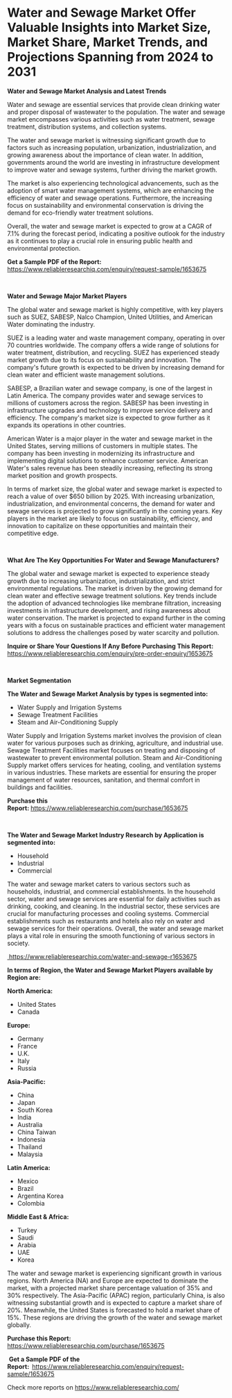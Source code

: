 <p><h1>Water and Sewage Market Offer Valuable Insights into Market Size, Market Share, Market Trends, and Projections Spanning from 2024 to 2031</h1></p><p><strong>Water and Sewage Market Analysis and Latest Trends</strong></p>
<p><p>Water and sewage are essential services that provide clean drinking water and proper disposal of wastewater to the population. The water and sewage market encompasses various activities such as water treatment, sewage treatment, distribution systems, and collection systems.</p><p>The water and sewage market is witnessing significant growth due to factors such as increasing population, urbanization, industrialization, and growing awareness about the importance of clean water. In addition, governments around the world are investing in infrastructure development to improve water and sewage systems, further driving the market growth.</p><p>The market is also experiencing technological advancements, such as the adoption of smart water management systems, which are enhancing the efficiency of water and sewage operations. Furthermore, the increasing focus on sustainability and environmental conservation is driving the demand for eco-friendly water treatment solutions.</p><p>Overall, the water and sewage market is expected to grow at a CAGR of 7.1% during the forecast period, indicating a positive outlook for the industry as it continues to play a crucial role in ensuring public health and environmental protection.</p></p>
<p><strong>Get a Sample PDF of the Report:&nbsp;</strong> <a href="https://www.reliableresearchiq.com/enquiry/request-sample/1653675">https://www.reliableresearchiq.com/enquiry/request-sample/1653675</a></p>
<p>&nbsp;</p>
<p><strong>Water and Sewage Major Market Players</strong></p>
<p><p>The global water and sewage market is highly competitive, with key players such as SUEZ, SABESP, Nalco Champion, United Utilities, and American Water dominating the industry. </p><p>SUEZ is a leading water and waste management company, operating in over 70 countries worldwide. The company offers a wide range of solutions for water treatment, distribution, and recycling. SUEZ has experienced steady market growth due to its focus on sustainability and innovation. The company's future growth is expected to be driven by increasing demand for clean water and efficient waste management solutions.</p><p>SABESP, a Brazilian water and sewage company, is one of the largest in Latin America. The company provides water and sewage services to millions of customers across the region. SABESP has been investing in infrastructure upgrades and technology to improve service delivery and efficiency. The company's market size is expected to grow further as it expands its operations in other countries.</p><p>American Water is a major player in the water and sewage market in the United States, serving millions of customers in multiple states. The company has been investing in modernizing its infrastructure and implementing digital solutions to enhance customer service. American Water's sales revenue has been steadily increasing, reflecting its strong market position and growth prospects.</p><p>In terms of market size, the global water and sewage market is expected to reach a value of over $650 billion by 2025. With increasing urbanization, industrialization, and environmental concerns, the demand for water and sewage services is projected to grow significantly in the coming years. Key players in the market are likely to focus on sustainability, efficiency, and innovation to capitalize on these opportunities and maintain their competitive edge.</p></p>
<p>&nbsp;</p>
<p><strong>What Are The Key Opportunities For Water and Sewage Manufacturers?</strong></p>
<p><p>The global water and sewage market is expected to experience steady growth due to increasing urbanization, industrialization, and strict environmental regulations. The market is driven by the growing demand for clean water and effective sewage treatment solutions. Key trends include the adoption of advanced technologies like membrane filtration, increasing investments in infrastructure development, and rising awareness about water conservation. The market is projected to expand further in the coming years with a focus on sustainable practices and efficient water management solutions to address the challenges posed by water scarcity and pollution.</p></p>
<p><strong>Inquire or Share Your Questions If Any Before Purchasing This Report:</strong> <a href="https://www.reliableresearchiq.com/enquiry/pre-order-enquiry/1653675">https://www.reliableresearchiq.com/enquiry/pre-order-enquiry/1653675</a></p>
<p>&nbsp;</p>
<p><strong>Market Segmentation</strong></p>
<p><strong>The Water and Sewage Market Analysis by types is segmented into:</strong></p>
<p><ul><li>Water Supply and Irrigation Systems</li><li>Sewage Treatment Facilities</li><li>Steam and Air-Conditioning Supply</li></ul></p>
<p><p>Water Supply and Irrigation Systems market involves the provision of clean water for various purposes such as drinking, agriculture, and industrial use. Sewage Treatment Facilities market focuses on treating and disposing of wastewater to prevent environmental pollution. Steam and Air-Conditioning Supply market offers services for heating, cooling, and ventilation systems in various industries. These markets are essential for ensuring the proper management of water resources, sanitation, and thermal comfort in buildings and facilities.</p></p>
<p><strong>Purchase this Report:&nbsp;</strong><a href="https://www.reliableresearchiq.com/purchase/1653675">https://www.reliableresearchiq.com/purchase/1653675</a></p>
<p>&nbsp;</p>
<p><strong>The Water and Sewage Market Industry Research by Application is segmented into:</strong></p>
<p><ul><li>Household</li><li>Industrial</li><li>Commercial</li></ul></p>
<p><p>The water and sewage market caters to various sectors such as households, industrial, and commercial establishments. In the household sector, water and sewage services are essential for daily activities such as drinking, cooking, and cleaning. In the industrial sector, these services are crucial for manufacturing processes and cooling systems. Commercial establishments such as restaurants and hotels also rely on water and sewage services for their operations. Overall, the water and sewage market plays a vital role in ensuring the smooth functioning of various sectors in society.</p></p>
<p><a href="https://www.reliableresearchiq.com/water-and-sewage-r1653675">&nbsp;https://www.reliableresearchiq.com/water-and-sewage-r1653675</a></p>
<p><strong>In terms of Region, the Water and Sewage Market Players available by Region are:</strong></p>
<p>
    <p> <strong> North America: </strong>
        <ul>
            <li>United States</li>
            <li>Canada</li>
        </ul>
        </p> 
    <p> <strong> Europe: </strong>
        <ul>
            <li>Germany</li>
            <li>France</li>
            <li>U.K.</li>
            <li>Italy</li>
            <li>Russia</li>
        </ul>
        </p> 
    <p> <strong> Asia-Pacific: </strong>
        <ul>
            <li>China</li>
            <li>Japan</li>
            <li>South Korea</li>
            <li>India</li>
            <li>Australia</li>
            <li>China Taiwan</li>
            <li>Indonesia</li>
            <li>Thailand</li>
            <li>Malaysia</li>
        </ul>
        </p> 
    <p> <strong> Latin America: </strong>
        <ul>
            <li>Mexico</li>
            <li>Brazil</li>
            <li>Argentina Korea</li>
            <li>Colombia</li>
        </ul>
        </p> 
    <p> <strong> Middle East & Africa: </strong>
        <ul>
            <li>Turkey</li>
            <li>Saudi</li>
            <li>Arabia</li>
            <li>UAE</li>
            <li>Korea</li>
        </ul>
    </p>
    </p>
<p><p>The water and sewage market is experiencing significant growth in various regions. North America (NA) and Europe are expected to dominate the market, with a projected market share percentage valuation of 35% and 30% respectively. The Asia-Pacific (APAC) region, particularly China, is also witnessing substantial growth and is expected to capture a market share of 20%. Meanwhile, the United States is forecasted to hold a market share of 15%. These regions are driving the growth of the water and sewage market globally.</p></p>
<p><strong>Purchase this Report: </strong><a href="https://www.reliableresearchiq.com/purchase/1653675">https://www.reliableresearchiq.com/purchase/1653675</a></p>
<p>&nbsp;<strong>Get a Sample PDF of the Report:&nbsp;&nbsp;</strong><a href="https://www.reliableresearchiq.com/enquiry/request-sample/1653675">https://www.reliableresearchiq.com/enquiry/request-sample/1653675</a></p>
<p><strong></strong></p>
<p>Check more reports on <a href="https://www.reliableresearchiq.com/">https://www.reliableresearchiq.com/</a></p>